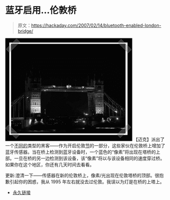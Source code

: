 # 蓝牙启用…伦敦桥

> 原文：<https://hackaday.com/2007/02/14/bluetooth-enabled-london-bridge/>

![](img/1d62d38adef3ab616676879638a8790b.png)
【迈克】派出了一个[不同的](http://www.whitewing.co.uk/switchedon.html)类型的黑客——作为开启伦敦[节](http://www.switchedonlondon.co.uk/)的一部分，这些家伙在伦敦桥上增加了蓝牙传感器。当在桥上检测到蓝牙设备时，一个蓝色的“像素”将出现在塔桥的上部。一旦在桥的另一边检测到该设备，该“像素”将以与该设备相同的速度穿过桥。如果你在这个地区，你还有几天时间去看看。

更新:澄清一下——传感器在新的伦敦桥上，像素/光出现在伦敦塔桥的顶部。很抱歉引起你的困惑，我从 1995 年左右就没去过伦敦。我误以为灯是在桥的上塔上。

*   [永久链接](http://www.whitewing.co.uk/switchedon.html)